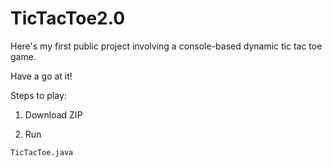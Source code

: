 # TicTacToe2.0 

Here's my first public project involving a console-based dynamic tic tac toe game. 

Have a go at it!

Steps to play:

1) Download ZIP

2) Run 
~~~
TicTacToe.java 
~~~
